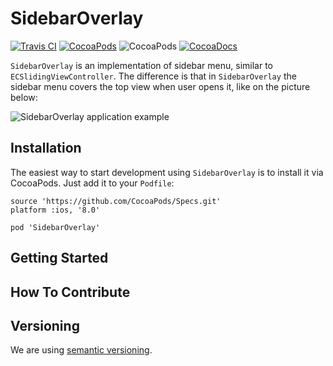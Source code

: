 # SidebarOverlay

[![Travis CI](https://api.travis-ci.org/aperechnev/SidebarOverlay.svg?branch=develop)](https://travis-ci.org/aperechnev/SidebarOverlay) [![CocoaPods](https://img.shields.io/cocoapods/v/SidebarOverlay.svg)](http://cocoapods.org/pods/SidebarOverlay) ![CocoaPods](https://img.shields.io/cocoapods/p/SidebarOverlay.svg) [![CocoaDocs](https://img.shields.io/cocoapods/metrics/doc-percent/SidebarOverlay.svg)](http://cocoadocs.org/docsets/SidebarOverlay/)

`SidebarOverlay` is an implementation of sidebar menu, similar to `ECSlidingViewController`. The difference is that in `SidebarOverlay` the sidebar menu covers the top view when user opens it, like on the picture below:

![SidebarOverlay application example](https://habrastorage.org/files/812/9c0/7da/8129c07da55f4a95a110bea8eb4a8e5b.gif)

## Installation

The easiest way to start development using `SidebarOverlay` is to install it via CocoaPods. Just add it to your `Podfile`:

```Podspec
source 'https://github.com/CocoaPods/Specs.git'
platform :ios, '8.0'

pod 'SidebarOverlay'
```

## Getting Started

## How To Contribute

## Versioning

We are using [semantic versioning](http://semver.org).
